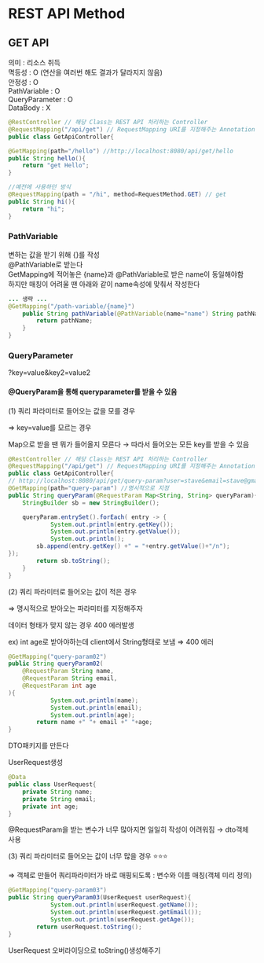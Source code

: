 # REST API Method
## GET API
의미 : 리소스 취득 <br>
멱등성 : O (연산을 여러번 해도 결과가 달라지지 않음) <br>
안정성 : O <br>
PathVariable : O <br>
QueryParameter : O <br>
DataBody : X <br>
```java
@RestController // 해당 Class는 REST API 처리하는 Controller 
@RequestMapping("/api/get") // RequestMapping URI를 지정해주는 Annotation
public class GetApiController{

@GetMapping(path="/hello") //http://localhost:8080/api/get/hello
public String hello(){
	return "get Hello";
}

//예전에 사용하던 방식
@RequestMapping(path = "/hi", method=RequestMethod.GET) // get
public String hi(){
	return "hi";	
}

```
### PathVariable

변하는 값을 받기 위해 {}를 작성 <br>
@PathVariable로 받는다 <br>
GetMapping에 적어놓은 {name}과 @PathVariable로 받은 name이 동일해야함 <br>
하지만 매칭이 어려울 땐 아래와 같이 name속성에 맞춰서 작성한다 <br>
```java
... 생략 ...
@GetMapping("/path-variable/{name}")
	public String pathVariable(@PathVariable(name="name") String pathName){
		return pathName;
	}
}
```
### QueryParameter

?key=value&key2=value2 <br>

#### @QueryParam을 통해 queryparameter를 받을 수 있음

(1) 쿼리 파라미터로 들어오는 값을 모를 경우<br>

⇒ key=value를 모르는 경우 <br>

Map으로 받을 땐 뭐가 들어올지 모른다 →  따라서 들어오는 모든 key를 받을 수 있음<br>

```java
@RestController // 해당 Class는 REST API 처리하는 Controller
@RequestMapping("/api/get") // RequestMapping URI를 지정해주는 Annotation
public class GetApiController{
// http://localhost:8080/api/get/query-param?user=stave&email=stave@gmail.com&age=10
@GetMapping(path="query-param") //명시적으로 지정
public String queryParam(@RequestParam Map<String, String> queryParam){
	StringBuilder sb = new StringBuilder();

	queryParam.entrySet().forEach( entry -> {
			System.out.println(entry.getKey());
			System.out.println(entry.getValue());
			System.out.println();
		sb.append(entry.getKey() +" = "+entry.getValue()+"/n");
});
		return sb.toString();
	}
}
```

(2) 쿼리 파라미터로 들어오는 값이 적은 경우 <br>

⇒ 명시적으로 받아오는 파라미터를 지정해주자<br>

데이터 형태가 맞지 않는 경우 400 에러발생<br>

ex) int age로 받아야하는데 client에서 String형태로 보냄 ⇒ 400 에러<br>
```java
@GetMapping("query-param02")
public String queryParam02(
	@RequestParam String name,
	@RequestParam String email,
	@RequestParam int age
){
			System.out.println(name);
			System.out.println(email);
			System.out.println(age);
		return name +" "+ email +" "+age;
}
```
DTO패키지를 만든다

UserRequest생성
```java
@Data
public class UserRequest{
	private String name;
	private String email;
	private int age;
}
```
@RequestParam을 받는 변수가 너무 많아지면 일일히 작성이 어려워짐 → dto객체 사용 <br>

(3) 쿼리 파라미터로 들어오는 값이 너무 많을 경우 ⭐⭐⭐ <br>

⇒ 객체로 만들어 쿼리파라미터가 바로 매핑되도록 : 변수와 이름 매칭(객체 미리 정의) <br>
```java
@GetMapping("query-param03")
public String queryParam03(UserRequest userRequest){
			System.out.println(userRequest.getName());
			System.out.println(userRequest.getEmail());
			System.out.println(userRequest.getAge());
		return userRequest.toString();
}
```
UserRequest 오버라이딩으로 toString()생성해주기
